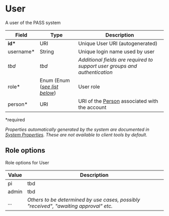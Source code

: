 # User

A user of the PASS system

| Field  		| Type  		| Description |
| ------------- | ------------- | ------------- |
| __id*__ | URI | Unique User URI (autogenerated) |
| username* | String | Unique login name used by user |
| _tbd_ | _tbd_ | _Additional fields are required to support user groups and authentication_ |
| role* | Enum (Enum ([_see list below_](#role-options)) | User role |
| person* | URI | URI of the [Person](Person.md) associated with the account | 

*required 

*Properties automatically generated by the system are documented in [System Properties](SystemProperties.md). These are not available to client tools by default.*

## Role options

Role options for User

| Value  		| Description |
| ------------- | ------------- |
| pi | tbd |
| admin | tbd |
| ... | _Others to be determined by use cases, possibly "received", "awaiting approval" etc._ |
